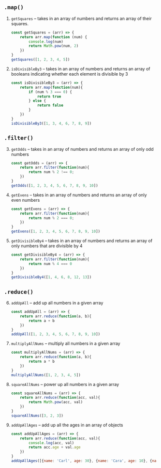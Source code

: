 ## `.map()`

1. `getSquares` – takes in an array of numbers and returns an array of their squares.

   ```js
   const getSquares = (arr) => {
       return arr.map(function (num) {
           console.log(num)
           return Math.pow(num, 2)
       })
   }
   getSquares([1, 2, 3, 4, 5])
   ```

2. `isDivisibleBy3` – takes in an array of numbers and returns an array of booleans indicating whether each element is divisible by 3
   ```js
   const isDivisibleBy3 = (arr) => {
       return arr.map(function(num){
           if (num % 3 === 0) {
               return true
           } else {
               return false
           }
       })
   }
   isDivisibleBy3([1, 3, 4, 6, 7, 8, 9])
   ```
## `.filter()`

3. `getOdds` – takes in an array of numbers and returns an array of only odd numbers

   ```js
   const getOdds = (arr) => {
       return arr.filter(function(num){
           return num % 2 !== 0;
       })
   }
   getOdds([1, 2, 3, 4, 5, 6, 7, 8, 9, 10])
   ```

4. `getEvens` – takes in an array of numbers and returns an array of only even numbers

   ```js
   const getEvens = (arr) => {
       return arr.filter(function(num){
           return num % 2 === 0;
       })
   }
   getEvens([1, 2, 3, 4, 5, 6, 7, 8, 9, 10])
   ```

5. `getDivisibleBy4` – takes in an array of numbers and returns an array of only numbers that are divisible by 4
   ```js
   const getDivisibleBy4 = (arr) => {
       return arr.filter(function(num){
           return num % 4 === 0
       })
   }
   getDivisibleBy4([1, 4, 6, 8, 12, 13])
   ```

## `.reduce()`

6. `addUpAll` – add up all numbers in a given array

   ```js
   const addUpAll = (arr) => {
       return arr.reduce(function(a, b){
           return a + b
       })
   }
   addUpAll([1, 2, 3, 4, 5, 6, 7, 8, 9, 10])
   ```

7. `multiplyAllNums` – multiply all numbers in a given array

   ```js
   const multiplyAllNums = (arr) => {
       return arr.reduce(function(a, b){
           return a * b
       })
   }
   multiplyAllNums([1, 2, 3, 4, 5])
   ```

8. `squareAllNums` – power up all numbers in a given array
   ```js
   const squareAllNums = (arr) => {
       return arr.reduce(function(acc, val){
           return Math.pow(acc, val)
       })
   }
   squareAllNums([3, 2, 3])
   ```

9. `addUpAllAges` – add up all the ages in an array of objects
   
   ```js
   const addUpAllAges = (arr) => {
       return arr.reduce(function(acc, val){
           console.log(acc, val)
           return acc.age + val.age
       })
   }
   addUpAllAges([{name: 'Carl', age: 30}, {name: 'Cara', age: 10}, {name: 'Carmen', age: 15}])
   ```
